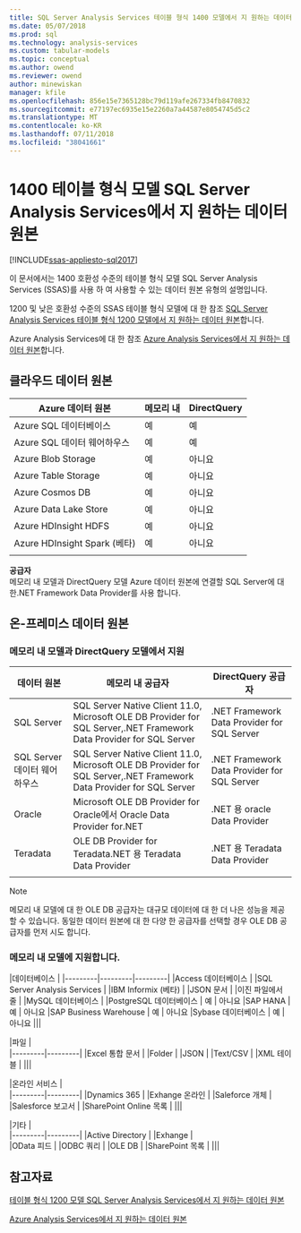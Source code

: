 ```yaml
---
title: SQL Server Analysis Services 테이블 형식 1400 모델에서 지 원하는 데이터 원본 | Microsoft Docs
ms.date: 05/07/2018
ms.prod: sql
ms.technology: analysis-services
ms.custom: tabular-models
ms.topic: conceptual
ms.author: owend
ms.reviewer: owend
author: minewiskan
manager: kfile
ms.openlocfilehash: 856e15e7365128bc79d119afe267334fb8470832
ms.sourcegitcommit: e77197ec6935e15e2260a7a44587e8054745d5c2
ms.translationtype: MT
ms.contentlocale: ko-KR
ms.lasthandoff: 07/11/2018
ms.locfileid: "38041661"
---
```

# <a name="data-sources-supported-in-sql-server-analysis-services-tabular-1400-models"></a>1400 테이블 형식 모델 SQL Server Analysis Services에서 지 원하는 데이터 원본

[!INCLUDE[ssas-appliesto-sql2017](../../includes/ssas-appliesto-sql2017.md)]

이 문서에서는 1400 호환성 수준의 테이블 형식 모델 SQL Server Analysis Services (SSAS)를 사용 하 여 사용할 수 있는 데이터 원본 유형의 설명입니다. 

1200 및 낮은 호환성 수준의 SSAS 테이블 형식 모델에 대 한 참조 [SQL Server Analysis Services 테이블 형식 1200 모델에서 지 원하는 데이터 원본](data-sources-supported-ssas-tabular.md)합니다.

Azure Analysis Services에 대 한 참조 [Azure Analysis Services에서 지 원하는 데이터 원본](https://docs.microsoft.com/azure/analysis-services/analysis-services-datasource)합니다.


## <a name="cloud-data-sources"></a>클라우드 데이터 원본

|Azure 데이터 원본  |메모리 내  |DirectQuery  |
|---------|---------|---------|
|Azure SQL 데이터베이스     |   예      |    예      |
|Azure SQL 데이터 웨어하우스     |   예      |   예       |
|Azure Blob Storage     |   예       |    아니요      |
|Azure Table Storage    |   예       |    아니요      |
|Azure Cosmos DB      |  예        |  아니요        |
|Azure Data Lake Store     |   예       |    아니요      |
|Azure HDInsight HDFS     |     예     |   아니요       |
|Azure HDInsight Spark (베타)     |   예       |   아니요       |
||||

**공급자**   
메모리 내 모델과 DirectQuery 모델 Azure 데이터 원본에 연결할 SQL Server에 대 한.NET Framework Data Provider를 사용 합니다.

## <a name="on-premises-data-sources"></a>온-프레미스 데이터 원본

### <a name="supported-by-in-memory-and-directquery-models"></a>메모리 내 모델과 DirectQuery 모델에서 지원

|데이터 원본 | 메모리 내 공급자 | DirectQuery 공급자 |
|  --- | --- | --- |
| SQL Server |SQL Server Native Client 11.0, Microsoft OLE DB Provider for SQL Server,.NET Framework Data Provider for SQL Server | .NET Framework Data Provider for SQL Server |
| SQL Server 데이터 웨어하우스 |SQL Server Native Client 11.0, Microsoft OLE DB Provider for SQL Server,.NET Framework Data Provider for SQL Server | .NET Framework Data Provider for SQL Server |
| Oracle |Microsoft OLE DB Provider for Oracle에서 Oracle Data Provider for.NET |.NET 용 oracle Data Provider | |
| Teradata |OLE DB Provider for Teradata.NET 용 Teradata Data Provider |.NET 용 Teradata Data Provider | |
| | | |

> [!NOTE]
> 메모리 내 모델에 대 한 OLE DB 공급자는 대규모 데이터에 대 한 더 나은 성능을 제공할 수 있습니다. 동일한 데이터 원본에 대 한 다양 한 공급자를 선택할 경우 OLE DB 공급자를 먼저 시도 합니다.  

### <a name="supported-by-in-memory-models-only"></a>메모리 내 모델에 지원합니다.

|데이터베이스  |
|---------|---------|---------|
|Access 데이터베이스     | 
|SQL Server Analysis Services     | 
|IBM Informix (베타) | 
|JSON 문서     | 
|이진 파일에서 줄     | 
|MySQL 데이터베이스     | 
|PostgreSQL 데이터베이스    | 예 | 아니요
|SAP HANA   | 예 | 아니요
|SAP Business Warehouse    | 예 | 아니요
|Sybase 데이터베이스     | 예 | 아니요
|||

|파일  |  
|---------|---------|
|Excel 통합 문서     |
|Folder     | 
|JSON | 
|Text/CSV    | 
|XML 테이블    | 
|||

|온라인 서비스  |  
|---------|---------|
|Dynamics 365      |
|Exhange 온라인     |
|Saleforce 개체    | 
|Salesforce 보고서     |
|SharePoint Online 목록     |
|||

|기타  |  
|---------|---------|
|Active Directory      | 
|Exhange     |  
|OData 피드     | 
|ODBC 쿼리     | 
|OLE DB  | 
|SharePoint 목록 | 
|||

## <a name="see-also"></a>참고자료

[테이블 형식 1200 모델 SQL Server Analysis Services에서 지 원하는 데이터 원본](data-sources-supported-ssas-tabular.md)

[Azure Analysis Services에서 지 원하는 데이터 원본](https://docs.microsoft.com/azure/analysis-services/analysis-services-datasource)   
